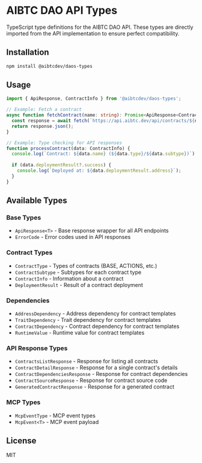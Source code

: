 # AIBTC DAO API Types

TypeScript type definitions for the AIBTC DAO API. These types are directly imported from the API implementation to ensure perfect compatibility.

## Installation

```bash
npm install @aibtcdev/daos-types
```

## Usage

```typescript
import { ApiResponse, ContractInfo } from '@aibtcdev/daos-types';

// Example: Fetch a contract
async function fetchContract(name: string): Promise<ApiResponse<ContractInfo>> {
  const response = await fetch(`https://api.aibtc.dev/api/contracts/${name}`);
  return response.json();
}

// Example: Type checking for API responses
function processContract(data: ContractInfo) {
  console.log(`Contract: ${data.name} (${data.type}/${data.subtype})`);
  
  if (data.deploymentResult?.success) {
    console.log(`Deployed at: ${data.deploymentResult.address}`);
  }
}
```

## Available Types

### Base Types
- `ApiResponse<T>` - Base response wrapper for all API endpoints
- `ErrorCode` - Error codes used in API responses

### Contract Types
- `ContractType` - Types of contracts (BASE, ACTIONS, etc.)
- `ContractSubtype` - Subtypes for each contract type
- `ContractInfo` - Information about a contract
- `DeploymentResult` - Result of a contract deployment

### Dependencies
- `AddressDependency` - Address dependency for contract templates
- `TraitDependency` - Trait dependency for contract templates
- `ContractDependency` - Contract dependency for contract templates
- `RuntimeValue` - Runtime value for contract templates

### API Response Types
- `ContractsListResponse` - Response for listing all contracts
- `ContractDetailResponse` - Response for a single contract's details
- `ContractDependenciesResponse` - Response for contract dependencies
- `ContractSourceResponse` - Response for contract source code
- `GeneratedContractResponse` - Response for a generated contract

### MCP Types
- `McpEventType` - MCP event types
- `McpEvent<T>` - MCP event payload

## License

MIT
